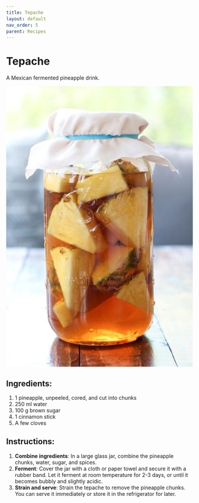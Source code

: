 ```yaml
---
title: Tepache
layout: default
nav_order: 5
parent: Recipes
---
```

# Tepache

A Mexican fermented pineapple drink.

![Tepache](https://raw.githubusercontent.com/goooral/just-the-technical-cider/refs/heads/main/images/tepache.jpg "tepache")

## Ingredients:

1. 1 pineapple, unpeeled, cored, and cut into chunks  
2. 250 ml water  
3. 100 g brown sugar  
4. 1 cinnamon stick  
5. A few cloves  

## Instructions:

1. **Combine ingredients**: In a large glass jar, combine the pineapple chunks, water, sugar, and spices.  
2. **Ferment**: Cover the jar with a cloth or paper towel and secure it with a rubber band. Let it ferment at room temperature for 2-3 days, or until it becomes bubbly and slightly acidic.  
3. **Strain and serve**: Strain the tepache to remove the pineapple chunks. You can serve it immediately or store it in the refrigerator for later.  

